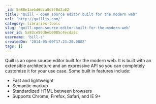 ```yaml
---
_id: 5a88e1aebd6dca0d5f0d2a02
title: "Quill - open source editor built for the modern web"
url: 'http://quilljs.com/'
category: libraries-tools
slug: 'quill-open-source-editor-built-for-the-modern-web'
user_id: 5a83ce59d6eb0005c4ecda2c
username: 'bill-s'
createdOn: '2014-05-09T17:23:20.000Z'
tags: []
---
```


Quill is an open source editor built for the modern web. It is built with an extensible architecture and an expressive API so you can completely customize it for your use case. Some built in features include:

- Fast and lightweight
- Semantic markup
- Standardized HTML between browsers
- Supports Chrome, Firefox, Safari, and IE 9+
